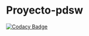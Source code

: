 # Proyecto-pdsw

[![Codacy Badge](https://api.codacy.com/project/badge/Grade/4076b19e14b047f08fd98da36fc70610)](https://www.codacy.com/app/nontoa/Proyecto-pdsw?utm_source=github.com&amp;utm_medium=referral&amp;utm_content=nontoa/Proyecto-pdsw&amp;utm_campaign=Badge_Grade)
